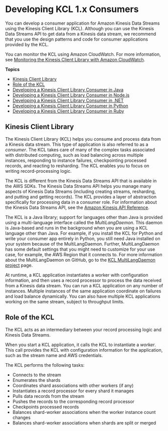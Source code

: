 # Developing KCL 1\.x Consumers<a name="developing-consumers-with-kcl"></a>

You can develop a consumer application for Amazon Kinesis Data Streams using the Kinesis Client Library \(KCL\)\. Although you can use the Kinesis Data Streams API to get data from a Kinesis data stream, we recommend that you use the design patterns and code for consumer applications provided by the KCL\.

You can monitor the KCL using Amazon CloudWatch\. For more information, see [Monitoring the Kinesis Client Library with Amazon CloudWatch](monitoring-with-kcl.md)\.

**Topics**
+ [Kinesis Client Library](#kinesis-record-processor-overview-kcl)
+ [Role of the KCL](#kinesis-record-processor-kcl-role)
+ [Developing a Kinesis Client Library Consumer in Java](kinesis-record-processor-implementation-app-java.md)
+ [Developing a Kinesis Client Library Consumer in Node\.js](kinesis-record-processor-implementation-app-nodejs.md)
+ [Developing a Kinesis Client Library Consumer in \.NET](kinesis-record-processor-implementation-app-dotnet.md)
+ [Developing a Kinesis Client Library Consumer in Python](kinesis-record-processor-implementation-app-py.md)
+ [Developing a Kinesis Client Library Consumer in Ruby](kinesis-record-processor-implementation-app-ruby.md)

## Kinesis Client Library<a name="kinesis-record-processor-overview-kcl"></a>

The Kinesis Client Library \(KCL\) helps you consume and process data from a Kinesis data stream\. This type of application is also referred to as a *consumer*\. The KCL takes care of many of the complex tasks associated with distributed computing, such as load balancing across multiple instances, responding to instance failures, checkpointing processed records, and reacting to resharding\. The KCL enables you to focus on writing record\-processing logic\. 

The KCL is different from the Kinesis Data Streams API that is available in the AWS SDKs\. The Kinesis Data Streams API helps you manage many aspects of Kinesis Data Streams \(including creating streams, resharding, and putting and getting records\)\. The KCL provides a layer of abstraction specifically for processing data in a consumer role\. For information about the Kinesis Data Streams API, see the [Amazon Kinesis API Reference](https://docs.aws.amazon.com/kinesis/latest/APIReference/)\.

The KCL is a Java library; support for languages other than Java is provided using a multi\-language interface called the *MultiLangDaemon*\. This daemon is Java\-based and runs in the background when you are using a KCL language other than Java\. For example, if you install the KCL for Python and write your consumer app entirely in Python, you still need Java installed on your system because of the MultiLangDaemon\. Further, MultiLangDaemon has some default settings that you might need to customize for your use case, for example, the AWS Region that it connects to\. For more information about the MultiLangDaemon on GitHub, go to the [KCL MultiLangDaemon project](https://github.com/awslabs/amazon-kinesis-client/tree/v1.x/src/main/java/com/amazonaws/services/kinesis/multilang) page\.

At runtime, a KCL application instantiates a worker with configuration information, and then uses a record processor to process the data received from a Kinesis data stream\. You can run a KCL application on any number of instances\. Multiple instances of the same application coordinate on failures and load balance dynamically\. You can also have multiple KCL applications working on the same stream, subject to throughput limits\.

## Role of the KCL<a name="kinesis-record-processor-kcl-role"></a>

The KCL acts as an intermediary between your record processing logic and Kinesis Data Streams\.

When you start a KCL application, it calls the KCL to instantiate a *worker*\. This call provides the KCL with configuration information for the application, such as the stream name and AWS credentials\.

The KCL performs the following tasks:
+ Connects to the stream 
+ Enumerates the shards 
+ Coordinates shard associations with other workers \(if any\) 
+ Instantiates a record processor for every shard it manages 
+ Pulls data records from the stream 
+ Pushes the records to the corresponding record processor 
+ Checkpoints processed records 
+ Balances shard\-worker associations when the worker instance count changes
+ Balances shard\-worker associations when shards are split or merged